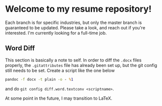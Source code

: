 # Welcome to my resume repository!

Each branch is for specific industries, but only the master branch is guaranteed
to be updated. Please take a look, and reach out if you're interested. I'm
currently looking for a full-time job.

## Word Diff
This section is basically a note to self. In order to diff the `.docx` files
properly, the `.gitattributes` file has already been set up, but the git config
still needs to be set. Create a script like the one below
```bat
pandoc -f docx -t plain -o - %1
```
and do `git config diff.word.textconv <scriptname>`.

At some point in the future, I may transition to LaTeX.